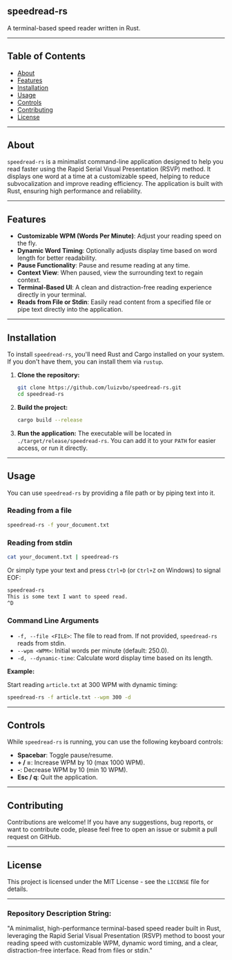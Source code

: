 ## speedread-rs

A terminal-based speed reader written in Rust.

-----

## Table of Contents

  * [About](https://www.google.com/search?q=%23about)
  * [Features](https://www.google.com/search?q=%23features)
  * [Installation](https://www.google.com/search?q=%23installation)
  * [Usage](https://www.google.com/search?q=%23usage)
  * [Controls](https://www.google.com/search?q=%23controls)
  * [Contributing](https://www.google.com/search?q=%23contributing)
  * [License](https://www.google.com/search?q=%23license)

-----

## About

`speedread-rs` is a minimalist command-line application designed
to help you read faster using the Rapid Serial Visual Presentation (RSVP)
method. It displays one word at a time at a customizable speed,
helping to reduce subvocalization and improve reading efficiency.
The application is built with Rust, ensuring high performance and
reliability.

-----

## Features

  * **Customizable WPM (Words Per Minute)**: Adjust your reading speed on the fly.
  * **Dynamic Word Timing**: Optionally adjusts display time based on word length for better readability.
  * **Pause Functionality**: Pause and resume reading at any time.
  * **Context View**: When paused, view the surrounding text to regain context.
  * **Terminal-Based UI**: A clean and distraction-free reading experience directly in your terminal.
  * **Reads from File or Stdin**: Easily read content from a specified file or pipe text directly into the application.

-----

## Installation

To install `speedread-rs`, you'll need Rust and Cargo installed on your system. If you don't have them, you can install them via `rustup`.

1.  **Clone the repository:**
    ```bash
    git clone https://github.com/luizvbo/speedread-rs.git
    cd speedread-rs
    ```
2.  **Build the project:**
    ```bash
    cargo build --release
    ```
3.  **Run the application:**
    The executable will be located in `./target/release/speedread-rs`. You can add it to your `PATH` for easier access, or run it directly.

-----

## Usage

You can use `speedread-rs` by providing a file path or by piping text into it.

### Reading from a file

```bash
speedread-rs -f your_document.txt
```

### Reading from stdin

```bash
cat your_document.txt | speedread-rs
```

Or simply type your text and press `Ctrl+D` (or `Ctrl+Z` on Windows) to signal EOF:

```bash
speedread-rs
This is some text I want to speed read.
^D
```

### Command Line Arguments

  * `-f, --file <FILE>`: The file to read from. If not provided, `speedread-rs` reads from stdin.
  * `--wpm <WPM>`: Initial words per minute (default: 250.0).
  * `-d, --dynamic-time`: Calculate word display time based on its length.

**Example:**

Start reading `article.txt` at 300 WPM with dynamic timing:

```bash
speedread-rs -f article.txt --wpm 300 -d
```

-----

## Controls

While `speedread-rs` is running, you can use the following keyboard controls:

  * **Spacebar**: Toggle pause/resume.
  * **+ / =**: Increase WPM by 10 (max 1000 WPM).
  * **-**: Decrease WPM by 10 (min 10 WPM).
  * **Esc / q**: Quit the application.

-----

## Contributing

Contributions are welcome\! If you have any suggestions, bug reports, or want to contribute code, please feel free to open an issue or submit a pull request on GitHub.

-----

## License

This project is licensed under the MIT License - see the `LICENSE` file for details.

-----

### Repository Description String:

"A minimalist, high-performance terminal-based speed reader built in Rust, leveraging the Rapid Serial Visual Presentation (RSVP) method to boost your reading speed with customizable WPM, dynamic word timing, and a clear, distraction-free interface. Read from files or stdin."
